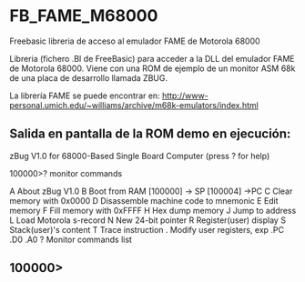 # FB_FAME_M68000
Freebasic libreria de acceso al emulador FAME de Motorola 68000

Libreria (fichero .BI de FreeBasic) para acceder a la DLL del emulador FAME de Motorola 68000.
Viene con una ROM de ejemplo de un monitor ASM 68k de una placa de desarrollo llamada ZBUG.

La librería FAME se puede encontrar en:
http://www-personal.umich.edu/~williams/archive/m68k-emulators/index.html


Salida en pantalla de la ROM demo en ejecución:
------------------------------------------------------------------
zBug V1.0 for 68000-Based Single Board Computer (press ? for help)

100000>? monitor commands

A   About zBug V1.0
B   Boot from RAM [100000] -> SP [100004] ->PC
C   Clear memory with 0x0000
D   Disassemble machine code to mnemonic
E   Edit memory
F   Fill memory with 0xFFFF
H   Hex dump memory
J   Jump to address
L   Load Motorola s-record
N   New 24-bit pointer
R   Register(user) display
S   Stack(user)'s content
T   Trace instruction
.   Modify user registers, exp .PC .D0 .A0
?   Monitor commands list

100000>
--------------------------------------------------------------------
